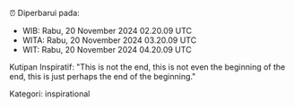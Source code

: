 ⏰ Diperbarui pada:
- WIB: Rabu, 20 November 2024 02.20.09 UTC
- WITA: Rabu, 20 November 2024 03.20.09 UTC
- WIT: Rabu, 20 November 2024 04.20.09 UTC

Kutipan Inspiratif:
"This is not the end, this is not even the beginning of the end, this is just perhaps the end of the beginning."


Kategori: inspirational

